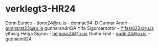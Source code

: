 # verklegt3-HR24

Donn Eunice - 	donn24@ru.is -	 donnac94 :D 
Gunnar Andri - 	gunnarat23@ru.is	 gunnarandriGA
Ylfa Sigurðardóttir - Ylfasig23@ru.is	ylfasig
Helga Sigrún - helgass24@ru.is
Guðni Emil - gudni24@ru.is - gudniemil24 	

